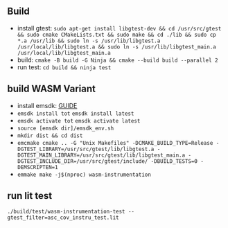 ## Build
* install gtest: `sudo apt-get install libgtest-dev && cd /usr/src/gtest && sudo cmake CMakeLists.txt && sudo make && cd ./lib && sudo cp *.a /usr/lib && sudo ln -s /usr/lib/libgtest.a /usr/local/lib/libgtest.a && sudo ln -s /usr/lib/libgtest_main.a /usr/local/lib/libgtest_main.a`  
* build: `cmake -B build -G Ninja && cmake --build build --parallel 2`  
* run test: `cd build && ninja test`

## build WASM Variant
* install emsdk: [GUIDE](https://emscripten.org/docs/getting_started/downloads.html)
* `emsdk install tot` `emsdk install latest`
* `emsdk activate tot` `emsdk activate latest`
* `source [emsdk dir]/emsdk_env.sh`
* `mkdir dist && cd dist`
* `emcmake cmake .. -G "Unix Makefiles" -DCMAKE_BUILD_TYPE=Release -DGTEST_LIBRARY=/usr/src/gtest/lib/libgtest.a -DGTEST_MAIN_LIBRARY=/usr/src/gtest/lib/libgtest_main.a -DGTEST_INCLUDE_DIR=/usr/src/gtest/include/ -DBUILD_TESTS=0 -DEMSCRIPTEN=1`
* `emmake make -j$(nproc) wasm-instrumentation`

## run lit test
`./build/test/wasm-instrumentation-test --gtest_filter=asc_cov_instru_test.lit`